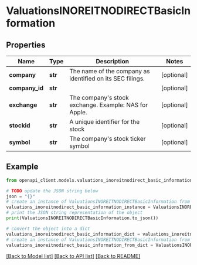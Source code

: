 # ValuationsINOREITNODIRECTBasicInformation


## Properties

Name | Type | Description | Notes
------------ | ------------- | ------------- | -------------
**company** | **str** | The name of the company as identified on its SEC filings. | [optional] 
**company_id** | **str** |  | [optional] 
**exchange** | **str** | The company&#39;s stock exchange. Example: NAS for Apple. | [optional] 
**stockid** | **str** | A unique identifier for the stock | [optional] 
**symbol** | **str** | The company&#39;s stock ticker symbol | [optional] 

## Example

```python
from openapi_client.models.valuations_inoreitnodirect_basic_information import ValuationsINOREITNODIRECTBasicInformation

# TODO update the JSON string below
json = "{}"
# create an instance of ValuationsINOREITNODIRECTBasicInformation from a JSON string
valuations_inoreitnodirect_basic_information_instance = ValuationsINOREITNODIRECTBasicInformation.from_json(json)
# print the JSON string representation of the object
print(ValuationsINOREITNODIRECTBasicInformation.to_json())

# convert the object into a dict
valuations_inoreitnodirect_basic_information_dict = valuations_inoreitnodirect_basic_information_instance.to_dict()
# create an instance of ValuationsINOREITNODIRECTBasicInformation from a dict
valuations_inoreitnodirect_basic_information_from_dict = ValuationsINOREITNODIRECTBasicInformation.from_dict(valuations_inoreitnodirect_basic_information_dict)
```
[[Back to Model list]](../README.md#documentation-for-models) [[Back to API list]](../README.md#documentation-for-api-endpoints) [[Back to README]](../README.md)


